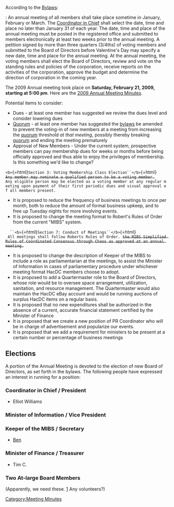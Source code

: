 According to the [Bylaws](Bylaws):

:   An annual meeting of all members shall take place sometime in
    January, February or March. The [Coordinator in
    Chief](Coordinator_in_Chief) shall select the date, time
    and place no later than January 31 of each year. The date, time and
    place of the annual meeting must be posted in the registered office
    and submitted to members electronically at least two weeks prior to
    the annual meeting. A petition signed by more than three quarters
    (3/4ths) of voting members and submitted to the Board of Directors
    before Valentine's Day may specify a new date, time and place for
    the annual meeting. At the annual meeting, the voting members shall
    elect the Board of Directors, review and vote on the standing rules
    and policies of the corporation, receive reports on the activities
    of the corporation, approve the budget and determine the direction
    of corporation in the coming year.

The 2009 Annual meeting took place on **Saturday, February 21, 2009,
starting at 5:00 pm**. Here are the [2009 Annual Meeting
Minutes](2009_Annual_Meeting_Minutes).

Potential items to consider:

-   Dues - at least one member has suggested we review the dues level
    and consider lowering dues
-   [Quorum](Quorum) - at least one member has suggested the
    [bylaws](bylaws) be amended to prevent the voting-in of
    new members at a meeting from increasing the
    [quorum](quorum) threshold *at that meeting*, possibly
    thereby breaking [quorum](quorum) and ending the meeting
    prematurely
-   Approval of New Members - Under the current system, prospective
    members can pay membership dues for weeks or months before being
    officially approved and thus able to enjoy the privileges of
    membership. Is this something we'd like to change?

`<b>`{=html}`Section 3: Voting Membership Class Election``</b>`{=html}` `\
~~`Any member may nominate a qualified person to be a voting member.`~~` `\
`Any eligible person may be elected as a voting member at any regular meeting upon payment of their first periodic dues and visual approval of all members present.`

-   It is proposed to reduce the frequency of business meetings to once
    per month, both to reduce the amount of formal business upkeep, and
    to free up Tuesday nights for more involving events.
-   It is proposed to change the meeting format to Robert's Rules of
    Order from the current "MIBS" system.

`  ``<b>`{=html}`Section 7: Conduct of Meetings``</b>`{=html}` `\
` All meetings shall follow Roberts Rules of Order. `~~`the MIBS Simplified Rules of Coordinated Consensus through Chaos as approved at an annual meeting.`~~` `

-   It is proposed to change the description of Keeper of the MIBS to
    include a role as parliamentarian at the meetings, to assist the
    Minister of Information in cases of parliamentary procedure under
    whichever meeting format HacDC members choose to adopt.
-   It is proposed to add a Quartermaster role to the Board of
    Directors, whose role would be to oversee space arrangement,
    utilization, sanitation, and resource management. The Quartermaster
    would also maintain the HacDC eBay account and would be running
    auctions of surplus HacDC items on a regular basis.
-   It is proposed that no new expenditures shall be authorized in the
    absence of a current, accurate financial statement certified by the
    Minister of Finance
-   It is proposed that we create a new position of PR Coordinator who
    will be in charge of advertisement and popularize our events.
-   It is proposed that we add a requirement for ministers to be present
    at a certain number or percentage of business meetings

## Elections

A portion of the Annual Meeting is devoted to the election of new Board
of Directors, as set forth in the bylaws. The following people have
expressed an interest in running for a position:

### Coordinator in Chief / President

-   Elliot Williams

### Minister of Information / Vice President

### Keeper of the MIBS / Secretary

-   [Ben](User:Ben)

### Minister of Finance / Treasurer

-   Tim C.

### Two At-large Board Members

(Apparently, we need these.
[1](http://wiki.hacdc.org/index.php?title=Bylaws#Section_1:_Role.2C_Size.2C_Term_and_Compensation)
Any volunteers?)

[Category:Meeting Minutes](Category:Meeting_Minutes)
